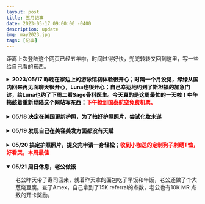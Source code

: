 ```yaml
---
layout: post
title: 五月记事
date: 2023-05-17 09:00:00 -0400
description: update
img: may2023.jpg
tags: [记事]
---
```


距离上次登陆这个网页已经五年啦，时间过得好快，兜兜转转又回到这里，写一些给自己看的东西。<br>



<details> 
<summary><b><span style="color:black">2023/05/17 昨晚在家边上的游泳馆初体验很开心；时隔一个月没见，绿绿从国内回来再见面聊天很开心，Luna也很开心；自己幸运地约到了斯坦福的加急门诊，给Luna也约了下周二看Sage骨科医生。今天真的是这周最忙的一天啦！中午捣鼓着重新登陆这个网站写东西；</span><span style="color:red">下午抢到国泰航空免费机票。</span></b>
</summary>
<ul>
昨天晚上去家边上的健身中心游泳，新用户第一次免费体验。也是第一次带着Apple Watch游泳，完全没有问题。对健身房无感，但是游泳很开心，确实感觉今天的心情和精神状态有比昨天好。<br>
今天一早接到了Stanford Healthcare打来电话，帮我加急约到了下周二的breast imaging，本来正常约的话是一个月后，感谢 Stanford Healthcare 的接线员小姐姐和我在 One Medical 的家庭医生第一时间帮我提交了 Referral。<br>
昨天绿绿从上海回来，一个月没见了，开开心心带狗子去见Chip玩，中途没拦住让她们到草坪疯跑了好几圈，昨晚和今早刚爬起来的时候明显腿瘸，打电话约了Sage下周一看医生，也挺快就约到了。<br>
中午寻思着重新启用这个主页写写日记。开始安装<a href="https://jekyllrb.com/docs/installation/macos/" target="_blank">Jekyll</a>比较顺利，因为不想一直用 Git Push 看效果，又检索了下怎么使用local server查看更新（<a href="https://docs.github.com/en/pages/setting-up-a-github-pages-site-with-jekyll/testing-your-github-pages-site-locally-with-jekyll" target="_blank">Testing your GitHub Pages site locally with Jekyll</a>）。装Bundler时候遇到各种报错，什么 "Could not locate Gemfile" “An error occurred while installing ffi (1.9.18)” 试了网友给出的各种方法最后终于顺利搞定，在相应文件夹位置用指令 <b>bundle exec jekyll serve</b> 就可以在本地（<a href="http://127.0.0.1:4000/" target="_blank">127.0.0.1:4000/</a>）查看更新了。然后就是浏览了下之前用的代码和写的内容，想做大一点的改动但好像暂时还没这个实力 😅 <br>
下午5点和小伙伴一起参加<a href="https://mp.weixin.qq.com/s/t_peR4XntC5IO8JlqTW_FQ" target="_blank">国泰航空的抢票活动</a>，往返机票只要付税费$348.95。本来排队是一万多号，然后5:45兆铭分享了一个美卡论坛的帖子说已经有人买好了，6点论坛里有人找到bug，隐身模式从<a href="https://www.cathaypacific.com/cx/sc_CN/book-a-trip/timetable.html" target="_blank">时刻表链接</a>使用优惠码（SFOHKAA23）可以绕过排队直接定航班，正常排队反而会因为Time Out被登出。非常幸运四个人都买到票了，我和老公十月回，他俩年底回。买完票又刷了好一会儿美卡论坛那个帖子，从头到尾看了一遍。其实抢票之前就有些头疼的征兆，毕竟好久没看代码了，抢完票更是头疼的厉害，吃了两颗头孢抗一下。<br>
降低预期这个事情很有意思。晚上老公打电话回来说他今天在公司拿了非常不好吃的饭，我就顺手在他到家之前炒了个韭菜炒鸡蛋。到家一看他拿的是咖喱鸡，胡萝卜配米饭。我这么挑食一人，反而觉得还挺好吃的。<br>
晚上查资料看到入境香港需要护照六个月有效期，我护照刚好3月初到期，飞的时候差1个月不到。本来想回国更新护照的，这样一来还是得在这边办了。大晚上的下载中国领事APP，填资料，最后卡在上传照片这一步，快12点了就先不搞了。<br>
躺到床上想到就这么顺利地买上了回国机票，上一次回国还是17年时候，一晃6年了，自己都没意识到已经这么久没回去了，想到要回国了还是挺开心的。因为心思比较活络，没有像前几天一样沾到枕头就睡，爬起来又吃了100mg的喹硫平，1点时候入睡。<br>
</ul>
</details>

<br>



<details> 
<summary><b><span style="color:black">05/18 决定在美国更新护照，为了拍好护照照片，尝试化妆未遂</span></b></summary>
<ul>
早上9:30起，以为睡得晚又加了药量会晚起，没想到起的还挺早。正好手机发了个警报（人口失踪）听到蹭的一下就醒了，从床上爬起来，脑袋也非常清醒。<br>
一早想着把证件照自己拍了吧！最近剪了个短发（方便洗头）发型有点杂乱，平时也不咋关注自己的容貌，去外面拍证件照也就算了，这会儿是让自己拍照上传，照片还是要印在护照上用十年的，自然是想拍的好看一点，自拍了几张怎么看怎么不满意，这种时候就非常羡慕别人会化妆啦！找出之前买东西送的粉底液小样在脸上瞎涂 😂 卸妆又不利索，感觉脸都快被折腾坏了<br>
</ul>
</details>

<br>


<details> 
<summary><b><span style="color:black">05/19 发现自己在美容美发方面都没有天赋</span></b></summary>
<ul> 
想着化妆不行那折腾一下发型吧！（以下是大段吐槽，阅读可能引起不适）弄了大半天，最后发现早晨睡起来啥也不做头发状态最好，颅顶高发量多刘海相对正常可以略微遮挡额头。用直发器和梳子越搞发际线越高头发看起来越少，跟着网上学剪刘海，拉C字刘海，很简单的步骤，但是自己弄出来效果完全不对，还比原来更难看。哎对妆造真的是一点天赋都没有，放弃打扮了，护照照片明天随便整整能用就行。开始是有点沮丧的，感觉全世界都会化妆，但是不会化妆好处呢就是省了时间和钱。<br>
今天把VS的退货包裹亲手递到了邮递员叔叔的手上，这次总算不会被偷了，里面有价值90刀的泳衣；和爸妈确认了十月回国和老公一起请亲戚朋友吃饭，又看了下机票；第一次用 Toogoodtogo App 定了折扣面包明天取；收到Nordstrom和Ulta发的十刀优惠券。<br>
</ul>
</details>

<br>

<details> 
    <summary><b><span style="color:black">05/20 搞定护照照片，提交完申请一身轻松；</span><span style="color:red">收到小咖送的定制狗子刺绣T恤，好看哭，本周最佳</span></b>
</summary>
<ul> 
下午终于搞定了护照照片，从2天前想要拍个美美的照，到今天只想快速完成交差再也不用操心这个事。拍照，iPhone 抠图换白色背景，PS调尺寸，稍微头发边缘修一下，忐忐忑忑把照片传到App生怕过不了，还好照片相当顺利地通过了检测。<br>
今天有个非常非常开心的事情，就是小咖做好了狗子的定制T恤，才知道她也在湾区就直接约了个饭。晚上老公去拿完面包我们直接去了餐馆碰面，衣服真的做的超级精致！聊天时候才知道她是买了专门的机器绣，主要是前期画图比较费劲，衣服上绣了Luna和Ga宝，可以说相当爱不释手了。<br>

<img src="{{ site.url }}{{ site.baseurl }}/assets/img/content/Dog-T-shirt.JPG" >

</ul>
</details>



<br>

<details open> 
<summary><b><span style="color:black">05/21 周日休息，老公做饭</span></b></summary>
<ul>
老公昨天带了寿司回来，就着昨天拿的面包吃了早饭和午饭，老公还做了个大葱烧豆腐。查了Amex，自己拿到了15K referral的点数，老公也有10K MR 点数的开卡奖励。
</ul>
</details>

